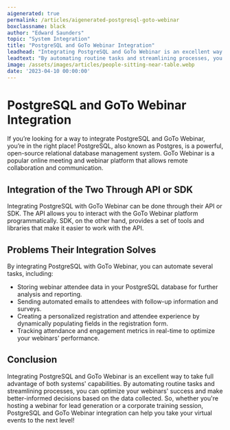 ```yaml
---
aigenerated: true
permalink: /articles/aigenerated-postgresql-goto-webinar
boxclassname: black
author: "Edward Saunders"
topic: "System Integration"
title: "PostgreSQL and GoTo Webinar Integration"
leadhead: "Integrating PostgreSQL and GoTo Webinar is an excellent way to take full advantage of both systems' capabilities"
leadtext: "By automating routine tasks and streamlining processes, you can optimize your webinars' success and make better-informed decisions based on the data collected. So, whether you're hosting a webinar for lead generation or a corporate training session, PostgreSQL and GoTo Webinar integration can help you take your virtual events to the next level!"
image: /assets/images/articles/people-sitting-near-table.webp
date: '2023-04-10 00:00:00'
---
```

<div class="arttext">  <h1>PostgreSQL and GoTo Webinar Integration</h1>
  <p>If you’re looking for a way to integrate PostgreSQL and GoTo Webinar, you’re in the right place! PostgreSQL, also known as Postgres, is a powerful, open-source relational database management system. GoTo Webinar is a popular online meeting and webinar platform that allows remote collaboration and communication.</p>

  <h2>Integration of the Two Through API or SDK</h2>
  <p>Integrating PostgreSQL with GoTo Webinar can be done through their API or SDK. The API allows you to interact with the GoTo Webinar platform programmatically. SDK, on the other hand, provides a set of tools and libraries that make it easier to work with the API.</p>

  <h2>Problems Their Integration Solves</h2>
  <p>By integrating PostgreSQL with GoTo Webinar, you can automate several tasks, including:</p>
  <ul>
    <li>Storing webinar attendee data in your PostgreSQL database for further analysis and reporting.</li>
    <li>Sending automated emails to attendees with follow-up information and surveys.</li>
    <li>Creating a personalized registration and attendee experience by dynamically populating fields in the registration form.</li>
    <li>Tracking attendance and engagement metrics in real-time to optimize your webinars' performance.</li>
  </ul>

  <h2>Conclusion</h2>
  <p>Integrating PostgreSQL and GoTo Webinar is an excellent way to take full advantage of both systems' capabilities. By automating routine tasks and streamlining processes, you can optimize your webinars' success and make better-informed decisions based on the data collected. So, whether you're hosting a webinar for lead generation or a corporate training session, PostgreSQL and GoTo Webinar integration can help you take your virtual events to the next level!</p>
</div>